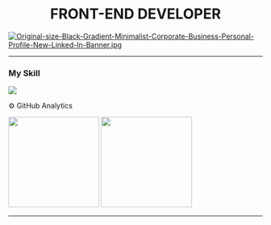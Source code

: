 
<h1 align="center" >FRONT-END DEVELOPER</h1 >

[![Original-size-Black-Gradient-Minimalist-Corporate-Business-Personal-Profile-New-Linked-In-Banner.jpg](https://i.postimg.cc/xT9tv99T/Original-size-Black-Gradient-Minimalist-Corporate-Business-Personal-Profile-New-Linked-In-Banner.jpg)](https://postimg.cc/yWrmB4Jw)
<hr>


### My Skill
<img src="https://skillicons.dev/icons?i=js,html,css,ts,react,tailwind,astro,)](https://skillicons.dev" >

⚙️ GitHub Analytics
<div >
  <img height="180em" weight="100em" src="https://github-readme-stats.vercel.app/api?username=MarcosApodaca&theme=dark&show_icons=true&hide_border=true&count_private=true"/>
  <img height="180em" weight="100em" src="https://github-readme-stats.vercel.app/api/top-langs/?username=MarcosApodaca&theme=dark&show_icons=true&hide_border=true&layout=compact"/>
</div>
<hr>

